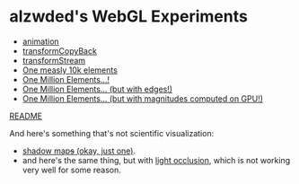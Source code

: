 alzwded's WebGL Experiments
===========================

+ [animation](./mainAnimation.html)
+ [transformCopyBack](./mainTransformCopyBack.html)
+ [transformStream](./mainTransformStream.html)
+ [One measly 10k elements](./big/32/main.html)
+ [One Million Elements...!](./big/main.html)
+ [One Million Elements... (but with edges!)](./big/withEdges/main.html)
+ [One Million Elements... (but with magnitudes computed on GPU!)](./big/magnitudeComputedOnGPU/main.html)

[README](./README.md)

And here's something that's not scientific visualization: 
+ [shadow map~~s~~ (okay, just one)](./shadows/pcf/main.html).
+ and here's the same thing, but with [light occlusion](./shadows/pcfPlusLightOcclusion/main.html), which is not working very well for some reason.
